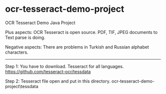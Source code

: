 # ocr-tesseract-demo-project
OCR Tesseract Demo Java Project 


Plus aspects:
OCR Tesseract is open source.
PDF, TIF, JPEG documents to Text parse is doing.

Negative aspects:
There are problems in Turkish and Russian alphabet characters.

-------------------------------------------------

Step 1: You have to download. Tesseract for all languages. 
https://github.com/tesseract-ocr/tessdata 


Step 2: Tesseract file open and put in this directory.
ocr-tesseract-demo-project\tessdata